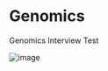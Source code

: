 # Genomics
Genomics Interview Test


![image](https://github.com/user-attachments/assets/b9f55582-080c-4963-905c-89ad0bcae3a5)
